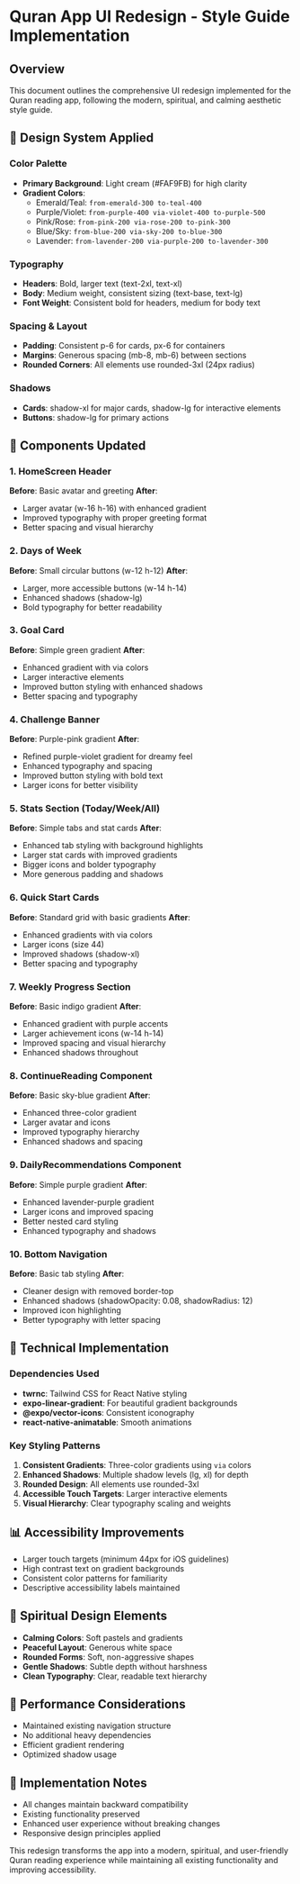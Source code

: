 # Quran App UI Redesign - Style Guide Implementation

## Overview
This document outlines the comprehensive UI redesign implemented for the Quran reading app, following the modern, spiritual, and calming aesthetic style guide.

## 🎨 Design System Applied

### Color Palette
- **Primary Background**: Light cream (#FAF9FB) for high clarity
- **Gradient Colors**: 
  - Emerald/Teal: `from-emerald-300 to-teal-400`
  - Purple/Violet: `from-purple-400 via-violet-400 to-purple-500`
  - Pink/Rose: `from-pink-200 via-rose-200 to-pink-300`
  - Blue/Sky: `from-blue-200 via-sky-200 to-blue-300`
  - Lavender: `from-lavender-200 via-purple-200 to-lavender-300`

### Typography
- **Headers**: Bold, larger text (text-2xl, text-xl)
- **Body**: Medium weight, consistent sizing (text-base, text-lg)
- **Font Weight**: Consistent bold for headers, medium for body text

### Spacing & Layout
- **Padding**: Consistent p-6 for cards, px-6 for containers
- **Margins**: Generous spacing (mb-8, mb-6) between sections
- **Rounded Corners**: All elements use rounded-3xl (24px radius)

### Shadows
- **Cards**: shadow-xl for major cards, shadow-lg for interactive elements
- **Buttons**: shadow-lg for primary actions

## 📱 Components Updated

### 1. HomeScreen Header
**Before**: Basic avatar and greeting
**After**: 
- Larger avatar (w-16 h-16) with enhanced gradient
- Improved typography with proper greeting format
- Better spacing and visual hierarchy

### 2. Days of Week
**Before**: Small circular buttons (w-12 h-12)
**After**:
- Larger, more accessible buttons (w-14 h-14)
- Enhanced shadows (shadow-lg)
- Bold typography for better readability

### 3. Goal Card
**Before**: Simple green gradient
**After**:
- Enhanced gradient with via colors
- Larger interactive elements
- Improved button styling with enhanced shadows
- Better spacing and typography

### 4. Challenge Banner
**Before**: Purple-pink gradient
**After**:
- Refined purple-violet gradient for dreamy feel
- Enhanced typography and spacing
- Improved button styling with bold text
- Larger icons for better visibility

### 5. Stats Section (Today/Week/All)
**Before**: Simple tabs and stat cards
**After**:
- Enhanced tab styling with background highlights
- Larger stat cards with improved gradients
- Bigger icons and bolder typography
- More generous padding and shadows

### 6. Quick Start Cards
**Before**: Standard grid with basic gradients
**After**:
- Enhanced gradients with via colors
- Larger icons (size 44)
- Improved shadows (shadow-xl)
- Better spacing and typography

### 7. Weekly Progress Section
**Before**: Basic indigo gradient
**After**:
- Enhanced gradient with purple accents
- Larger achievement icons (w-14 h-14)
- Improved spacing and visual hierarchy
- Enhanced shadows throughout

### 8. ContinueReading Component
**Before**: Basic sky-blue gradient
**After**:
- Enhanced three-color gradient
- Larger avatar and icons
- Improved typography hierarchy
- Enhanced shadows and spacing

### 9. DailyRecommendations Component
**Before**: Simple purple gradient
**After**:
- Enhanced lavender-purple gradient
- Larger icons and improved spacing
- Better nested card styling
- Enhanced typography and shadows

### 10. Bottom Navigation
**Before**: Basic tab styling
**After**:
- Cleaner design with removed border-top
- Enhanced shadows (shadowOpacity: 0.08, shadowRadius: 12)
- Improved icon highlighting
- Better typography with letter spacing

## 🔧 Technical Implementation

### Dependencies Used
- **twrnc**: Tailwind CSS for React Native styling
- **expo-linear-gradient**: For beautiful gradient backgrounds
- **@expo/vector-icons**: Consistent iconography
- **react-native-animatable**: Smooth animations

### Key Styling Patterns
1. **Consistent Gradients**: Three-color gradients using `via` colors
2. **Enhanced Shadows**: Multiple shadow levels (lg, xl) for depth
3. **Rounded Design**: All elements use rounded-3xl
4. **Accessible Touch Targets**: Larger interactive elements
5. **Visual Hierarchy**: Clear typography scaling and weights

## 📊 Accessibility Improvements
- Larger touch targets (minimum 44px for iOS guidelines)
- High contrast text on gradient backgrounds
- Consistent color patterns for familiarity
- Descriptive accessibility labels maintained

## 🎯 Spiritual Design Elements
- **Calming Colors**: Soft pastels and gradients
- **Peaceful Layout**: Generous white space
- **Rounded Forms**: Soft, non-aggressive shapes
- **Gentle Shadows**: Subtle depth without harshness
- **Clean Typography**: Clear, readable text hierarchy

## 🚀 Performance Considerations
- Maintained existing navigation structure
- No additional heavy dependencies
- Efficient gradient rendering
- Optimized shadow usage

## 📝 Implementation Notes
- All changes maintain backward compatibility
- Existing functionality preserved
- Enhanced user experience without breaking changes
- Responsive design principles applied

This redesign transforms the app into a modern, spiritual, and user-friendly Quran reading experience while maintaining all existing functionality and improving accessibility.
